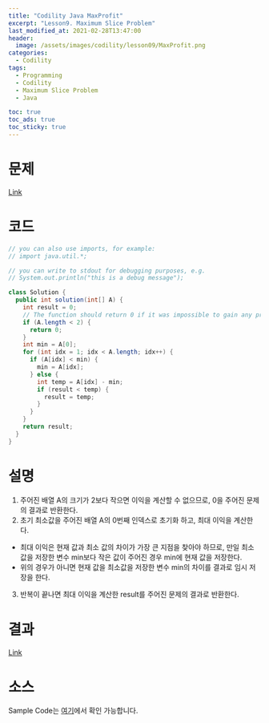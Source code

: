 ```yaml
---
title: "Codility Java MaxProfit"
excerpt: "Lesson9. Maximum Slice Problem"
last_modified_at: 2021-02-28T13:47:00
header:
  image: /assets/images/codility/lesson09/MaxProfit.png
categories:
  - Codility
tags:
  - Programming
  - Codility
  - Maximum Slice Problem
  - Java

toc: true
toc_ads: true
toc_sticky: true
---
```

# 문제
[Link](https://app.codility.com/programmers/lessons/9-maximum_slice_problem/max_profit/)

# 코드
```java
// you can also use imports, for example:
// import java.util.*;

// you can write to stdout for debugging purposes, e.g.
// System.out.println("this is a debug message");

class Solution {
  public int solution(int[] A) {
    int result = 0;
    // The function should return 0 if it was impossible to gain any profit.
    if (A.length < 2) {
      return 0;
    }
    int min = A[0];
    for (int idx = 1; idx < A.length; idx++) {
      if (A[idx] < min) {
        min = A[idx];
      } else {
        int temp = A[idx] - min;
        if (result < temp) {
          result = temp;
        }
      }
    }
    return result;
  }
}
```

# 설명
1. 주어진 배열 A의 크기가 2보다 작으면 이익을 계산할 수 없으므로, 0을 주어진 문제의 결과로 반환한다.
2. 초기 최소값을 주어진 배열 A의 0번째 인덱스로 초기화 하고, 최대 이익을 계산한다.
  - 최대 이익은 현재 값과 최소 값의 차이가 가장 큰 지점을 찾아야 하므로, 만일 최소값을 저장한 변수 min보다 작은 값이 주어진 경우 min에 현재 값을 저장한다.
  - 위의 경우가 아니면 현재 값을 최소값을 저장한 변수 min의 차이를 결과로 임시 저장을 한다.
3. 반복이 끝나면 최대 이익을 계산한 result를 주어진 문제의 결과로 반환한다.

# 결과
[Link](https://app.codility.com/demo/results/trainingTQDNU5-K6T/)

# 소스
Sample Code는 [여기](https://github.com/GracefulSoul/codility/blob/master/src/main/java/lesson09/MaxProfit.java)에서 확인 가능합니다.
